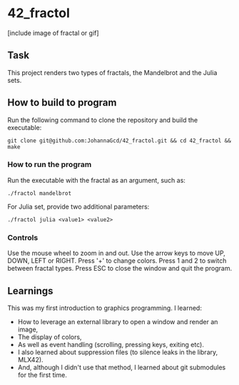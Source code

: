 # 42_fractol

[include image of fractal or gif]

## Task
This project renders two types of fractals, the Mandelbrot and the Julia sets.
 
## How to build to program
Run the following command to clone the repository and build the executable:
```
git clone git@github.com:JohannaGcd/42_fractol.git && cd 42_fractol && make
```
### How to run the program
Run the executable with the fractal as an argument, such as:
```
./fractol mandelbrot
```
For Julia set, provide two additional parameters:
```
./fractol julia <value1> <value2>
```

### Controls
Use the mouse wheel to zoom in and out.
Use the arrow keys to move UP, DOWN, LEFT or RIGHT.
Press '+' to change colors. 
Press 1 and 2 to switch between fractal types. 
Press ESC to close the window and quit the program.

## Learnings
This was my first introduction to graphics programming. I learned:
* How to leverage an external library to open a window and render an image,
* The display of colors,
* As well as event handling (scrolling, pressing keys, exiting etc).
* I also learned about suppression files (to silence leaks in the library, MLX42).
* And, although I didn't use that method, I learned about git submodules for the first time.
